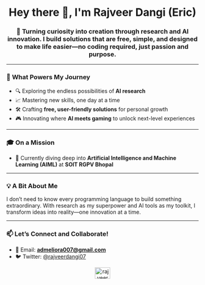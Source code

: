 <h1 align="center">Hey there 👋, I'm Rajveer Dangi (Eric)</h1>

<h3 align="center">🚀 Turning curiosity into creation through research and AI innovation. I build solutions that are free, simple, and designed to make life easier—no coding required, just passion and purpose.</h3>

---

### 🎯 **What Powers My Journey**
- 🔍 Exploring the endless possibilities of **AI research**  
- 📈 Mastering new skills, one day at a time  
- 🛠️ Crafting **free, user-friendly solutions** for personal growth  
- 🎮 Innovating where **AI meets gaming** to unlock next-level experiences  

---

### 🎓 **On a Mission**
- 🌱 Currently diving deep into **Artificial Intelligence and Machine Learning (AIML)** at **SOIT RGPV Bhopal**   

---

### 💡 **A Bit About Me**
I don’t need to know every programming language to build something extraordinary. With research as my superpower and AI tools as my toolkit, I transform ideas into reality—one innovation at a time.

---

### 📫 **Let’s Connect and Collaborate!**  
- 📧 Email: **admeliora007@gmail.com**  
- 🐦 Twitter: [@rajveerdangi07](https://twitter.com/rajveerdangi07)  

<p align="center">
<a href="https://twitter.com/rajveerdangi07" target="_blank">
<img align="center" src="https://raw.githubusercontent.com/rahuldkjain/github-profile-readme-generator/master/src/images/icons/Social/twitter.svg" alt="rajveerdangi07" height="30" width="40" />
</a>
</p>
